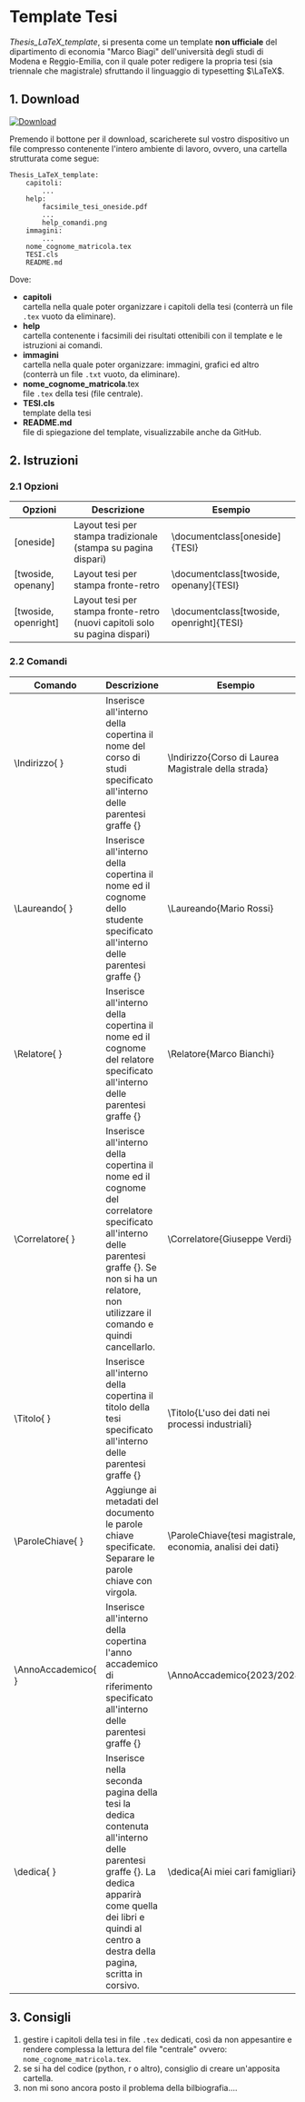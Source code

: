 # Template Tesi

_Thesis\_LaTeX\_template_, si presenta come un template **non ufficiale** del dipartimento di economia "Marco Biagi" dell'università degli studi di Modena e Reggio-Emilia, con il quale poter redigere la propria tesi (sia triennale che magistrale) sfruttando il linguaggio di typesetting $\LaTeX$.

## 1. Download

[![Download](https://img.shields.io/badge/Download-Click%20Here-blue.svg)](https://github.com/michaeltavoni/Thesis_LaTeX_template/archive/refs/heads/main.zip)

Premendo il bottone per il download, scaricherete sul vostro dispositivo un file compresso contenente l'intero ambiente di lavoro, ovvero, una cartella strutturata come segue:

```raw
Thesis_LaTeX_template:
    capitoli: 
        ...
    help: 
        facsimile_tesi_oneside.pdf
        ...
        help_comandi.png
    immagini:
        ...
    nome_cognome_matricola.tex 
    TESI.cls 
    README.md 
```

Dove:

- **capitoli**\
cartella nella quale poter organizzare i capitoli della tesi (conterrà un file `.tex` vuoto da eliminare).
- **help**\
cartella contenente i facsimili dei risultati ottenibili con il template e le istruzioni ai comandi.
- **immagini**\
cartella nella quale poter organizzare: immagini, grafici ed altro (conterrà un file `.txt` vuoto, da eliminare).
- **nome_cognome_matricola**.tex\
file `.tex` della tesi (file centrale).
- **TESI.cls**\
template della tesi
- **README.md**\
file di spiegazione del template, visualizzabile anche da GitHub.

## 2. Istruzioni

### 2.1 Opzioni

| Opzioni                  | Descrizione                                                      | Esempio                               |
|--------------------------|------------------------------------------------------------------|---------------------------------------|
| [oneside]                | Layout tesi per stampa tradizionale (stampa su pagina dispari)           | \documentclass[oneside]{TESI}        |
| [twoside, openany]      | Layout tesi per stampa fronte-retro                          | \documentclass[twoside, openany]{TESI}|
| [twoside, openright]    | Layout tesi per stampa fronte-retro (nuovi capitoli solo su pagina dispari)          | \documentclass[twoside, openright]{TESI}|

### 2.2 Comandi

| Comando                  | Descrizione                                                     | Esempio                               |
|--------------------------|-----------------------------------------------------------------|---------------------------------------|
| \Indirizzo{ }           | Inserisce all'interno della copertina il nome del corso di studi specificato all'interno delle parentesi graffe {}        | \Indirizzo{Corso di Laurea Magistrale della strada} |
| \Laureando{ }           | Inserisce all'interno della copertina il nome ed il cognome dello studente specificato all'interno delle parentesi graffe {}  | \Laureando{Mario Rossi}               |
| \Relatore{ }            | Inserisce all'interno della copertina il nome ed il cognome del relatore specificato all'interno delle parentesi graffe {}  | \Relatore{Marco Bianchi}              |
| \Correlatore{ }         | Inserisce all'interno della copertina il nome ed il cognome del correlatore specificato all'interno delle parentesi graffe {}. Se non si ha un relatore, non utilizzare il comando e quindi cancellarlo.          | \Correlatore{Giuseppe Verdi}          |
| \Titolo{ }              | Inserisce all'interno della copertina il titolo della tesi specificato all'interno delle parentesi graffe {}              | \Titolo{L'uso dei dati nei processi industriali} |
| \ParoleChiave{ }        | Aggiunge ai metadati del documento le parole chiave specificate. Separare le parole chiave con virgola.        | \ParoleChiave{tesi magistrale, economia, analisi dei dati} |
| \AnnoAccademico{ }      | Inserisce all'interno della copertina l'anno accademico di riferimento specificato all'interno delle parentesi graffe {}   | \AnnoAccademico{2023/2024}            |
| \dedica{ }              | Inserisce nella seconda pagina della tesi la dedica contenuta all'interno delle parentesi graffe {}. La dedica apparirà come quella dei libri e quindi al centro a destra della pagina, scritta in corsivo.            | \dedica{Ai miei cari famigliari}     |

## 3. Consigli

1. gestire i capitoli della tesi in file `.tex` dedicati, così da non appesantire e rendere complessa la lettura del file "centrale" ovvero: `nome_cognome_matricola.tex`.
1. se si ha del codice (python, r o altro), consiglio di creare un'apposita cartella.
1. non mi sono ancora posto il problema della bilbiografia....
